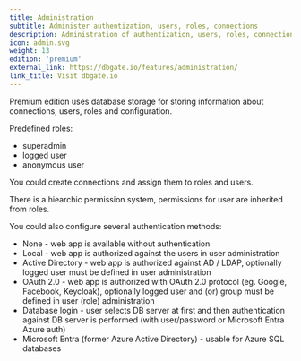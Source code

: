 ```yaml
---
title: Administration
subtitle: Administer authentization, users, roles, connections
description: Administration of authentization, users, roles, connections
icon: admin.svg
weight: 13
edition: 'premium'
external_link: https://dbgate.io/features/administration/
link_title: Visit dbgate.io
---
```


Premium edition uses database storage for storing information about connections, users, roles and configuration.

Predefined roles:
  - superadmin
  - logged user
  - anonymous user

You could create connections and assign them to roles and users.

There is a hiearchic permission system, permissions for user are inherited from roles.

You could also configure several authentication methods:
  - None - web app is available without authentication
  - Local - web app is authorized against the users in user administration
  - Active Directory - web app is authorized against AD / LDAP, optionally logged user must be defined in user administration
  - OAuth 2.0 - web app is authorized with OAuth 2.0 protocol (eg. Google, Facebook, Keycloak), optionally logged user and (or) group must be defined in user (role) administration  
  - Database login - user selects DB server at first and then authentication against DB server is performed (with user/password or Microsoft Entra Azure auth)
  - Microsoft Entra (former Azure Active Directory) - usable for Azure SQL databases
